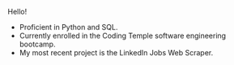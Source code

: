 Hello!

- Proficient in Python and SQL.
- Currently enrolled in the Coding Temple software engineering bootcamp. 
- My most recent project is the LinkedIn Jobs Web Scraper. 




